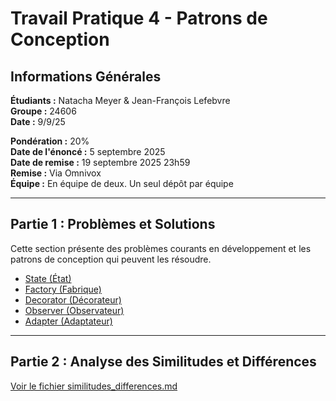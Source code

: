 # Travail Pratique 4 - Patrons de Conception

## Informations Générales

**Étudiants :** Natacha Meyer & Jean-François Lefebvre  
**Groupe :** 24606  
**Date :** 9/9/25

**Pondération :** 20%  
**Date de l'énoncé :** 5 septembre 2025  
**Date de remise :** 19 septembre 2025 23h59  
**Remise :** Via Omnivox  
**Équipe :** En équipe de deux. Un seul dépôt par équipe

---

## Partie 1 : Problèmes et Solutions

Cette section présente des problèmes courants en développement et les patrons de conception qui peuvent les résoudre.

- [State (État)](state.md)
- [Factory (Fabrique)](factory.md)
- [Decorator (Décorateur)](decorator.md)
- [Observer (Observateur)](observer.md)
- [Adapter (Adaptateur)](adapter.md)

---

## Partie 2 : Analyse des Similitudes et Différences

[Voir le fichier similitudes_differences.md](similitudes_differences.md)
